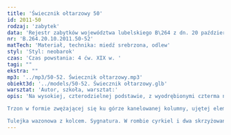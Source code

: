 ```yaml
---
title: 'Świecznik ołtarzowy 50'
id: 2011-50
rodzaj: 'zabytek'
data: 'Rejestr zabytków województwa lubelskiego B\264 z dn. 20 października 2011 r.'
nr: 'B.264.20.10.2011.50-52'
matTech: 'Materiał, technika: miedź srebrzona, odlew'
styl: 'Styl: neobarok'
czas: 'Czas powstania: 4 ćw. XIX w. '
tagi: ""
ekstra: ""
mp3: '../mp3/50-52. Świecznik ołtarzowy.mp3'
obiekt3d: '../models/50-52. Świecznik ołtarzowy.glb'
warsztat: 'Autor, szkoła, warsztat:'
opis: 'Na wysokiej, czterodzielnej podstawie, z wyodrębionymi czterma nogami, dekorowanej półplastycznymi wolutami, palmetami i motywami muszli. 

Trzon w formie zwężającej się ku górze kanelowanej kolumny, ujętej elementami z motywem pólplastycznych liści akantu, wolich oczu i kimationu jońskiego. 

Tulejka wazonowa z kolcem. Sygnatura. W rombie cyrkiel i dwa skrzyżowane młoteczki, w owalu: FRAGET/N/PLAQUE.v'
---
```



